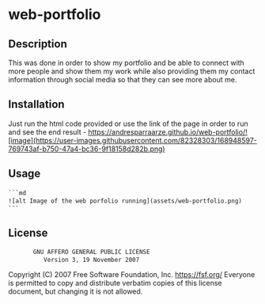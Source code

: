 # web-portfolio

## Description

This was done in order to show my portfolio and be able to connect with more people and show them my work while also providing them my contact information through social
media so that they can see more about me.

## Installation

Just run the html code provided or use the link of the page in order to run and see the end result - https://andresparraarze.github.io/web-portfolio/![image](https://user-images.githubusercontent.com/82328303/168948597-769743af-b750-47a4-bc36-9f18158d282b.png)


## Usage

    ```md
    ![alt Image of the web porfolio running](assets/web-portfolio.png)
    ```

## License

           GNU AFFERO GENERAL PUBLIC LICENSE
              Version 3, 19 November 2007

 Copyright (C) 2007 Free Software Foundation, Inc. <https://fsf.org/>
 Everyone is permitted to copy and distribute verbatim copies
 of this license document, but changing it is not allowed.
